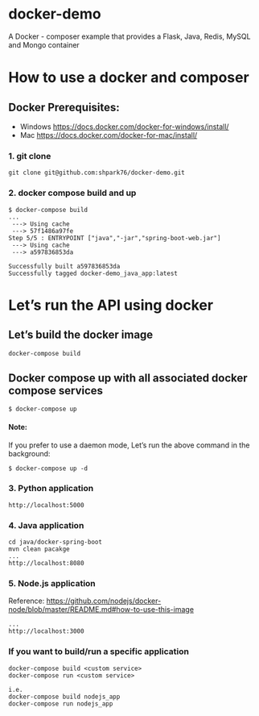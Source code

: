 # docker-demo
A Docker - composer example that provides a Flask, Java, Redis, MySQL and Mongo container

# How to use a docker and composer
## Docker Prerequisites:
- Windows
https://docs.docker.com/docker-for-windows/install/
- Mac
https://docs.docker.com/docker-for-mac/install/


### 1. git clone
```
git clone git@github.com:shpark76/docker-demo.git
```

### 2. docker compose build and up 
```
$ docker-compose build
...
 ---> Using cache
 ---> 57f1486a97fe
Step 5/5 : ENTRYPOINT ["java","-jar","spring-boot-web.jar"]
 ---> Using cache
 ---> a597836853da

Successfully built a597836853da
Successfully tagged docker-demo_java_app:latest
```

# Let’s run the API using docker
## Let’s build the docker image
```
docker-compose build
```

## Docker compose up with all associated docker compose services
```
$ docker-compose up
```
#### Note:
If you prefer to use a daemon mode, Let’s run the above command in the background:
```
$ docker-compose up -d
```

### 3. Python application
```
http://localhost:5000
```

### 4. Java application
```
cd java/docker-spring-boot
mvn clean pacakge
...
http://localhost:8080
```  

### 5. Node.js application
Reference: https://github.com/nodejs/docker-node/blob/master/README.md#how-to-use-this-image
```
...
http://localhost:3000
```  

### If you want to build/run a specific application
```
docker-compose build <custom service>
docker-compose run <custom service>

i.e. 
docker-compose build nodejs_app
docker-compose run nodejs_app
```


